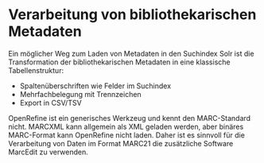 # Verarbeitung von bibliothekarischen Metadaten

Ein möglicher Weg zum Laden von Metadaten in den Suchindex Solr ist die Transformation der bibliothekarischen Metadaten in eine klassische Tabellenstruktur:
* Spaltenüberschriften wie Felder im Suchindex
* Mehrfachbelegung mit Trennzeichen
* Export in CSV/TSV

OpenRefine ist ein generisches Werkzeug und kennt den MARC-Standard nicht. MARCXML kann allgemein als XML geladen werden, aber binäres MARC-Format kann OpenRefine nicht laden. Daher ist es sinnvoll für die Verarbeitung von Daten im Format MARC21 die zusätzliche Software MarcEdit zu verwenden.
